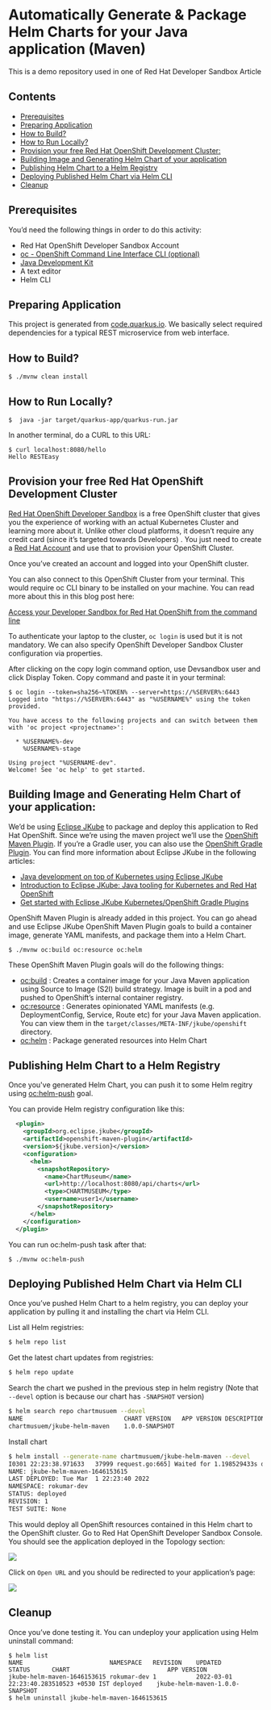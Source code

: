 # Automatically Generate & Package Helm Charts for your Java application (Maven)

This is a demo repository used in one of Red Hat Developer Sandbox Article 

## Contents
- [Prerequisites](#prerequisites)
- [Preparing Application](#preparing-application)
- [How to Build?](#how-to-build)
- [How to Run Locally?](#how-to-run-locally)
- [Provision your free Red Hat OpenShift Development Cluster:](#provision-your-free-red-hat-openshift-development-cluster)
- [Building Image and Generating Helm Chart of your application](#building-image-and-generating-helm-chart-of-your-application)
- [Publishing Helm Chart to a Helm Registry](#publishing-helm-chart-to-a-helm-registry)
- [Deploying Published Helm Chart via Helm CLI](#deploying-published-helm-chart-via-helm-cli)
- [Cleanup](#cleanup)


## Prerequisites
You’d need the following things in order to do this activity:
- Red Hat OpenShift Developer Sandbox Account
- [oc - OpenShift Command Line Interface CLI (optional)](https://developers.redhat.com/blog/2021/04/21/access-your-developer-sandbox-for-red-hat-openshift-from-the-command-line#first_stop__the_openshift_dashboard)
- [Java Development Kit](https://adoptopenjdk.net/)
- A text editor
- Helm CLI

## Preparing Application
This project is generated from [code.quarkus.io](https://code.quarkus.io/). We basically select required dependencies for a typical REST microservice from web interface.

## How to Build?
```shell
$ ./mvnw clean install
```

## How to Run Locally?
```shell
$  java -jar target/quarkus-app/quarkus-run.jar
```
In another terminal, do a CURL to this URL:

```shell
$ curl localhost:8080/hello
Hello RESTEasy
```

## Provision your free Red Hat OpenShift Development Cluster
[Red Hat OpenShift Developer Sandbox](https://developers.redhat.com/developer-sandbox) is a free OpenShift cluster that gives you the experience of working with an actual Kubernetes Cluster and learning more about it. Unlike other cloud platforms, it doesn’t require any credit card (since it’s targeted towards Developers) . You just need to create a [Red Hat Account](https://sso.redhat.com/auth/realms/redhat-external/login-actions/registration?client_id=rhd-web&tab_id=lsjXrypZMMk) and use that to provision your OpenShift Cluster.

Once you’ve created an account and logged into your OpenShift cluster.

You can also connect to this OpenShift Cluster from your terminal. This would require oc CLI binary to be installed on your machine. You can read more about this in this blog post here:

[Access your Developer Sandbox for Red Hat OpenShift from the command line](https://developers.redhat.com/blog/2021/04/21/access-your-developer-sandbox-for-red-hat-openshift-from-the-command-line#)

To authenticate your laptop to the cluster, `oc login` is used but it is not mandatory. We can also specify OpenShift Developer Sandbox Cluster configuration via properties.

After clicking on the copy login command option, use Devsandbox user and click Display Token. Copy command and paste it in your terminal:

```shell
$ oc login --token=sha256~%TOKEN% --server=https://%SERVER%:6443
Logged into "https://%SERVER%:6443" as "%USERNAME%" using the token provided.

You have access to the following projects and can switch between them with 'oc project <projectname>':

  * %USERNAME%-dev
    %USERNAME%-stage

Using project "%USERNAME-dev".
Welcome! See 'oc help' to get started.
```

## Building Image and Generating Helm Chart of your application:
We’d be using [Eclipse JKube](https://github.com/eclipse/jkube) to package and deploy this application to Red Hat OpenShift. Since we’re using the maven project we’ll use the [OpenShift Maven Plugin](https://www.eclipse.org/jkube/docs/openshift-maven-plugin). If you’re a Gradle user, you can also use the [OpenShift Gradle Plugin](https://www.eclipse.org/jkube/docs/openshift-gradle-plugin). You can find more information about Eclipse JKube in the following articles:

- [Java development on top of Kubernetes using Eclipse JKube](https://developers.redhat.com/blog/2020/08/24/java-development-on-top-of-kubernetes-using-eclipse-jkube)
- [Introduction to Eclipse JKube: Java tooling for Kubernetes and Red Hat OpenShift](https://developers.redhat.com/blog/2020/01/28/introduction-to-eclipse-jkube-java-tooling-for-kubernetes-and-red-hat-openshift?source=sso)
- [Get started with Eclipse JKube Kubernetes/OpenShift Gradle Plugins ](https://developers.redhat.com/articles/2021/12/09/get-started-gradle-plugins-eclipse-jkube)

OpenShift Maven Plugin is already added in this project. You can go ahead and use Eclipse JKube OpenShift Maven Plugin goals to build a container image, generate YAML manifests, and package them into a Helm Chart.

```shell
$ ./mvnw oc:build oc:resource oc:helm
```

These OpenShift Maven Plugin goals will do the following things:
- [oc:build](https://www.eclipse.org/jkube/docs/openshift-maven-plugin#jkube:build) : Creates a container image for your Java Maven application using Source to Image (S2I) build strategy. Image is built in a pod and pushed to OpenShift’s internal container registry.
- [oc:resource](https://www.eclipse.org/jkube/docs/openshift-maven-plugin#jkube:resource) : Generates opinionated YAML manifests (e.g. DeploymentConfig, Service, Route etc) for your Java Maven application. You can view them in the `target/classes/META-INF/jkube/openshift` directory.
- [oc:helm](https://www.eclipse.org/jkube/docs/openshift-maven-plugin#jkube:helm) : Package generated resources into Helm Chart 

## Publishing Helm Chart to a Helm Registry

Once you've generated Helm Chart, you can push it to some Helm regitry using [oc:helm-push](https://www.eclipse.org/jkube/docs/openshift-maven-plugin#jkube:helm-push) goal.

You can provide Helm registry configuration like this:
```xml
  <plugin>
    <groupId>org.eclipse.jkube</groupId>
    <artifactId>openshift-maven-plugin</artifactId>
    <version>${jkube.version}</version>
    <configuration>
      <helm>
        <snapshotRepository>
          <name>ChartMuseum</name>
          <url>http://localhost:8080/api/charts</url>
          <type>CHARTMUSEUM</type>
          <username>user1</username>
        </snapshotRepository>
      </helm>
    </configuration>
  </plugin>
```
You can run oc:helm-push task after that:
```shell
$ ./mvnw oc:helm-push
```

## Deploying Published Helm Chart via Helm CLI
Once you’ve pushed Helm Chart to a helm registry, you can deploy your application by pulling it and installing the chart via Helm CLI.

List all Helm registries:
```sh
$ helm repo list
```
Get the latest chart updates from registries:
```sh
$ helm repo update 
```
Search the chart we pushed in the previous step in helm registry (Note that `--devel` option is because our chart has `-SNAPSHOT` version)
```sh
$ helm search repo chartmusuem --devel
NAME                        	CHART VERSION 	APP VERSION	DESCRIPTION
chartmusuem/jkube-helm-maven	1.0.0-SNAPSHOT
```
Install chart
```sh
$ helm install --generate-name chartmusuem/jkube-helm-maven --devel
I0301 22:23:38.971633   37999 request.go:665] Waited for 1.198529433s due to client-side throttling, not priority and fairness, request: GET:https://api.sandbox.openshiftapps.com:6443/apis/security.openshift.io/v1?timeout=32s
NAME: jkube-helm-maven-1646153615
LAST DEPLOYED: Tue Mar  1 22:23:40 2022
NAMESPACE: rokumar-dev
STATUS: deployed
REVISION: 1
TEST SUITE: None
```

This would deploy all OpenShift resources contained in this Helm chart to the OpenShift cluster. Go to Red Hat OpenShift Developer Sandbox Console. You should see the application deployed in the Topology section:

<img src="./screenshots/openshift-topology.png" />

Click on `Open URL` and you should be redirected to your application’s page:

<img src="./screenshots/application-deployed-page.png" />

## Cleanup
Once you’ve done testing it. You can undeploy your application using Helm uninstall command:
```shell
$ helm list
NAME                       	NAMESPACE  	REVISION	UPDATED                                	STATUS  	CHART                          	APP VERSION
jkube-helm-maven-1646153615	rokumar-dev	1       	2022-03-01 22:23:40.283510523 +0530 IST	deployed	jkube-helm-maven-1.0.0-SNAPSHOT
$ helm uninstall jkube-helm-maven-1646153615
```



